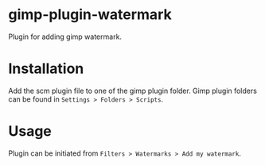 # gimp-plugin-watermark
Plugin for adding gimp watermark.

# Installation
Add the scm plugin file to one of the gimp plugin folder. Gimp plugin folders can be found in `Settings > Folders > Scripts`.

# Usage
Plugin can be initiated from `Filters > Watermarks > Add my watermark`.
